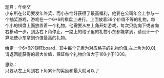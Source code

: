 题目：年终奖           
小东所在公司要发年终奖，而小东恰好获得了最高福利，他要在公司年会上参与一个抽奖游戏，游戏在一个6*6的棋盘上进行，上面放着36个价值不等的礼物，每个小的棋盘上面放置着一个礼物，他需要从左上角开始游戏，每次只能向下或者向右移动一步，到达右下角停止，一路上的格子里的礼物小东都能拿到，请设计一个算法使小东拿到价值最高的礼物。                              
                                
给定一个6*6的矩阵board，其中每个元素为对应格子的礼物价值,左上角为[0,0],请返回能获得的最大价值，保证每个礼物价值大于100小于1000。             

思路：                
    只要从左上角到右下角累计的奖励和最大就可以了
